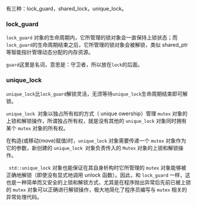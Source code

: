 有三种：lock_guard，shared_lock，unique_lock。

### lock_guard

`lock_guard` 对象的生命周期内，它所管理的锁对象会一直保持上锁状态；而` lock_guard `的生命周期结束之后，它所管理的锁对象会被解锁，类似 shared_ptr 等智能指针管理动态分配的内存资源。

`guard`这里是名词，意思是：守卫者，所以放在`lock`的后面。

### unique_lock

`unique_lock`比`lock_guard`解锁灵活，无须等待`unique_lock`生命周期结束即可解锁。

`unique_lock `对象以独占所有权的方式（ unique owership）管理 `mutex` 对象的上锁和解锁操作，所谓独占所有权，就是没有其他的 `unique_lock` 对象同时拥有某个 `mutex` 对象的所有权。

在构造(或移动(move)赋值)时，`unique_lock` 对象需要传递一个 `mutex` 对象作为它的参数，新创建的 `unique_lock `对象负责传入的 `Mutex` 对象的上锁和解锁操作。

` std::unique_lock` 对象也能保证在其自身析构时它所管理的 `mutex` 对象能够被正确地解锁（即使没有显式地调用 unlock 函数）。因此，和 `lock_guard` 一样，这也是一种简单而又安全的上锁和解锁方式，尤其是在程序抛出异常后先前已被上锁的 `mutex` 对象可以正确进行解锁操作，极大地简化了程序员编写与 `mutex` 相关的异常处理代码。